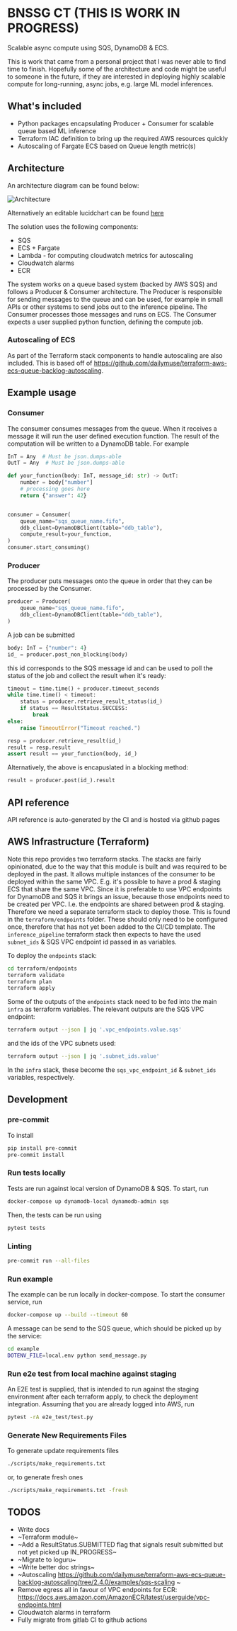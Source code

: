# BNSSG CT (THIS IS WORK IN PROGRESS)

Scalable async compute using SQS, DynamoDB & ECS.

This is work that came from a personal project that I was never able to find time to finish. Hopefully some of the architecture and code might be useful to someone in the future, if they are interested in deploying highly scalable compute for long-running, async jobs, e.g. large ML model inferences.

## What's included
- Python packages encapsulating Producer + Consumer for scalable queue based ML inference
- Terraform IAC definition to bring up the required AWS resources quickly
- Autoscaling of Fargate ECS based on Queue length metric(s)

## Architecture
An architecture diagram can be found below:

![Architecture](assets/architecture.jpeg)

Alternatively an editable lucidchart can be found [here](https://lucid.app/lucidchart/780efb72-9dee-4d29-a6ac-96a58ba503d0/edit?viewport_loc=-280%2C-97%2C3512%2C1438%2CIIiXcRaXa~YW&invitationId=inv_98fc6807-3315-41fb-9c01-100ff9ef6e4e)

The solution uses the following components:
- SQS
- ECS + Fargate
- Lambda - for computing cloudwatch metrics for autoscaling
- Cloudwatch alarms
- ECR

The system works on a queue based system (backed by AWS SQS) and follows a Producer & Consumer architecture.
The Producer is responsible for sending messages to the queue and can be used, for example in small APIs or other systems to send jobs out to the inference pipeline.
The Consumer processes those messages and runs on ECS. The Consumer expects a user supplied python function, defining the compute job.


### Autoscaling of ECS
As part of the Terraform stack components to handle autoscaling are also included.
This is based off of  https://github.com/dailymuse/terraform-aws-ecs-queue-backlog-autoscaling.


## Example usage

### Consumer
The consumer consumes messages from the queue. When it receives a message it will run the user defined execution function. The result of the computation will be written to a DynamoDB table. For example
```python
InT = Any  # Must be json.dumps-able
OutT = Any  # Must be json.dumps-able

def your_function(body: InT, message_id: str) -> OutT:
    number = body["number"]
    # processing goes here
    return {"answer": 42}


consumer = Consumer(
    queue_name="sqs_queue_name.fifo",
    ddb_client=DynamoDBClient(table="ddb_table"),
    compute_result=your_function,
)
consumer.start_consuming()
```

### Producer
The producer puts messages onto the queue in order that they can be processed by the Consumer.
```python
producer = Producer(
    queue_name="sqs_queue_name.fifo",
    ddb_client=DynamoDBClient(table="ddb_table"),
)
```

A job can be submitted
```python
body: InT = {"number": 4}
id_ = producer.post_non_blocking(body)
```
this id corresponds to the SQS message id and can be used to poll the status of the job and collect the result when it's ready:
```python
timeout = time.time() + producer.timeout_seconds
while time.time() < timeout:
    status = producer.retrieve_result_status(id_)
    if status == ResultStatus.SUCCESS:
        break
else:
    raise TimeoutError("Timeout reached.")

resp = producer.retrieve_result(id_)
result = resp.result
assert result == your_function(body, id_)
```

Alternatively, the above is encapuslated in a blocking method:
```python
result = producer.post(id_).result
```

## API reference
API reference is auto-generated by the CI and is hosted via github pages


## AWS Infrastructure (Terraform)
Note this repo provides two terraform stacks. The stacks are fairly opinionated, due to the way that this module is built and was required to be deployed in the past. It allows multiple instances of the consumer to be deployed within the same VPC. E.g. it's possible to have a prod & staging ECS that share the same VPC. Since it is preferable to use VPC endpoints for DynamoDB and SQS it brings an issue, because those endpoints need to be created per VPC. I.e. the endpoints are shared between prod & staging. Therefore we need a separate terraform stack to deploy those. This is found in the `terraform/endpoints` folder. These should only need to be configured once, therefore that has not yet been added to the CI/CD template. The `inference_pipeline` terraform stack then expects to have the used `subnet_ids` & SQS VPC endpoint id passed in as variables.

To deploy the `endpoints` stack:
```bash
cd terraform/endpoints
terraform validate
terraform plan
terraform apply
```
Some of the outputs of the `endpoints` stack need to be fed into the main `infra` as terraform variables. The relevant outputs are the SQS VPC endpoint:
```bash
terraform output --json | jq '.vpc_endpoints.value.sqs'
```
and the ids of the VPC subnets used:
```bash
terraform output --json | jq '.subnet_ids.value'
```
In the `infra` stack, these become the `sqs_vpc_endpoint_id` & `subnet_ids` variables, respectively.

## Development

### pre-commit
To install
```bash
pip install pre-commit
pre-commit install
```

### Run tests locally
Tests are run against local version of DynamoDB & SQS. To start, run
```bash
docker-compose up dynamodb-local dynamodb-admin sqs
```
Then, the tests can be run using
```bash
pytest tests
```

### Linting
```bash
pre-commit run --all-files
```

### Run example
The example can be run locally in docker-compose. To start the consumer service, run
```bash
docker-compose up --build --timeout 60
```

A message can be send to the SQS queue, which should be picked up by the service:
```bash
cd example
DOTENV_FILE=local.env python send_message.py
```

### Run e2e test from local machine against staging
An E2E test is supplied, that is intended to run against the staging environment after each terraform apply, to check the deployment integration.
Assuming that you are already logged into AWS, run
```bash
pytest -rA e2e_test/test.py
```

### Generate New Requirements Files
To generate update requirements files
```bash
./scripts/make_requirements.txt
```
or, to generate fresh ones
```bash
./scripts/make_requirements.txt -fresh
```

## TODOS
- Write docs
- ~Terraform module~
- ~Add a ResultStatus.SUBMITTED flag that signals result submitted but not yet picked up IN_PROGRESS~
- ~Migrate to loguru~
- ~Write better doc strings~
- ~Autoscaling https://github.com/dailymuse/terraform-aws-ecs-queue-backlog-autoscaling/tree/2.4.0/examples/sqs-scaling ~
- Remove egress all in favour of VPC endpoints for ECR: https://docs.aws.amazon.com/AmazonECR/latest/userguide/vpc-endpoints.html
- Cloudwatch alarms in terraform
- Fully migrate from gitlab CI to github actions

